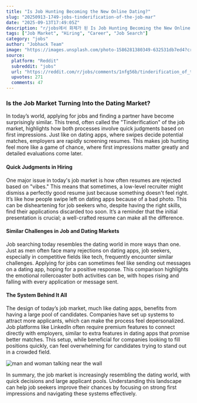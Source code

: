 ```yaml
---
title: "Is Job Hunting Becoming the New Online Dating?"
slug: "20250913-1749-jobs-tinderification-of-the-job-mar"
date: "2025-09-13T17:49:05Z"
description: "r/jobs에서 화제가 된 Is Job Hunting Becoming the New Online Dating?에 대한 깊이 있는 분석과 인사이트"
tags: ["Job Market", "Hiring", "Career", "Job Search"]
category: "jobs"
author: "Jobhack Team"
image: "https://images.unsplash.com/photo-1586281380349-632531db7ed4?crop=entropy&cs=tinysrgb&fit=max&fm=jpg&ixid=M3w3OTU0NDF8MHwxfHNlYXJjaHw4fHxqb2IlMjBzZWFyY2h8ZW58MXwwfHx8MTc1Nzc4NTczMXww&ixlib=rb-4.1.0&q=80&w=1080"
source:
  platform: "Reddit"
  subreddit: "jobs"
  url: "https://reddit.com/r/jobs/comments/1nfg56b/tinderification_of_the_job_market_is_the_job/"
  upvotes: 271
  comments: 47
---
```


### Is the Job Market Turning Into the Dating Market?

In today’s world, applying for jobs and finding a partner have become surprisingly similar. This trend, often called the "Tinderification" of the job market, highlights how both processes involve quick judgments based on first impressions. Just like on dating apps, where swipes decide potential matches, employers are rapidly screening resumes. This makes job hunting feel more like a game of chance, where first impressions matter greatly and detailed evaluations come later.

#### Quick Judgments in Hiring

One major issue in today's job market is how often resumes are rejected based on "vibes." This means that sometimes, a low-level recruiter might dismiss a perfectly good resume just because something doesn't feel right. It’s like how people swipe left on dating apps because of a bad photo. This can be disheartening for job seekers who, despite having the right skills, find their applications discarded too soon. It’s a reminder that the initial presentation is crucial; a well-crafted resume can make all the difference.

#### Similar Challenges in Job and Dating Markets

Job searching today resembles the dating world in more ways than one. Just as men often face many rejections on dating apps, job seekers, especially in competitive fields like tech, frequently encounter similar challenges. Applying for jobs can sometimes feel like sending out messages on a dating app, hoping for a positive response. This comparison highlights the emotional rollercoaster both activities can be, with hopes rising and falling with every application or message sent.

#### The System Behind It All

The design of today’s job market, much like dating apps, benefits from having a large pool of candidates. Companies have set up systems to attract more applicants, which can make the process feel depersonalized. Job platforms like LinkedIn often require premium features to connect directly with employers, similar to extra features in dating apps that promise better matches. This setup, while beneficial for companies looking to fill positions quickly, can feel overwhelming for candidates trying to stand out in a crowded field. 

![man and woman talking near the wall](https://images.unsplash.com/photo-1561489422-45de3d015e3e?crop=entropy&cs=tinysrgb&fit=max&fm=jpg&ixid=M3w3OTU0NDF8MHwxfHNlYXJjaHwxM3x8Y2FyZWVyfGVufDF8MHx8fDE3NTc3NzA5NjF8MA&ixlib=rb-4.1.0&q=80&w=1080)

In summary, the job market is increasingly resembling the dating world, with quick decisions and large applicant pools. Understanding this landscape can help job seekers improve their chances by focusing on strong first impressions and navigating these systems effectively.